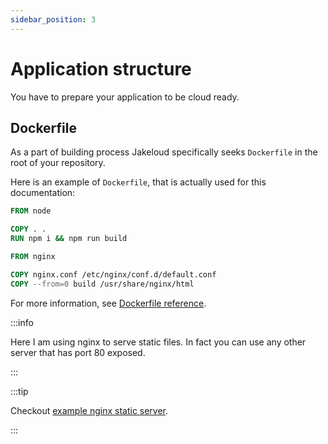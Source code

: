 ```yaml
---
sidebar_position: 3
---
```


# Application structure

You have to prepare your application to be cloud ready.

## Dockerfile

As a part of building process Jakeloud specifically seeks `Dockerfile` in the root of your repository.

Here is an example of `Dockerfile`, that is actually used for this documentation:

```Dockerfile
FROM node

COPY . .
RUN npm i && npm run build

FROM nginx

COPY nginx.conf /etc/nginx/conf.d/default.conf
COPY --from=0 build /usr/share/nginx/html

```

For more information, see [Dockerfile reference](https://docs.docker.com/engine/reference/builder/).

:::info

Here I am using nginx to serve static files. In fact you can use any other server that has port 80 exposed.

:::

:::tip

Checkout [example nginx static server](https://github.com/jakeloud/docker-nginx-static).

:::